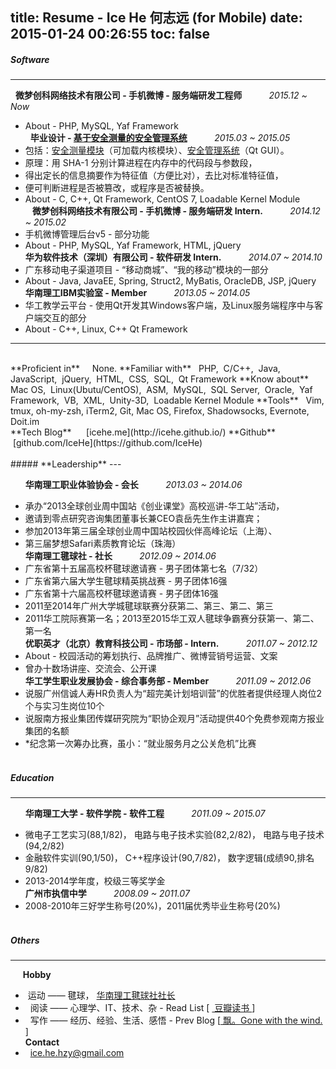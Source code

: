 title: Resume - Ice He 何志远 (for Mobile)
date: 2015-01-24 00:26:55
toc: false
---
##### **Software**
---


&nbsp;	**微梦创科网络技术有限公司 - 手机微博 - 服务端研发工程师**	&nbsp;	&nbsp;	&nbsp;	&nbsp;	&nbsp;	*2015.12 ~ Now*
- About - PHP, MySQL, Yaf Framework	<br/>
&nbsp;	**毕业设计 - [基于安全测量的安全管理系统](https://github.com/IceHe/SecureMgtSystemBasedOnSecureMeasurement)**	&nbsp;	&nbsp;	&nbsp;	&nbsp;	&nbsp;	*2015.03 ~ 2015.05*
- 包括：[安全测量模块](https://github.com/IceHe/Dimm)（可加载内核模块）、[安全管理系统](https://github.com/IceHe/SecureMonitor)（Qt GUI）。
- 原理：用 SHA-1 分别计算进程在内存中的代码段与参数段，
- 得出定长的信息摘要作为特征值（方便比对），去比对标准特征值，
- 便可判断进程是否被篡改，或程序是否被替换。
- About - C, C++, Qt Framework, CentOS 7, Loadable Kernel Module	<br/>
&nbsp;	**<span class="icon-weibo">&nbsp;</span>微梦创科网络技术有限公司 - 手机微博 - 服务端研发 Intern.**	&nbsp;	&nbsp;	&nbsp;	&nbsp;	&nbsp;	*2014.12 ~ 2015.02*
- 手机微博管理后台v5 - 部分功能
- About - PHP, MySQL, Yaf Framework, HTML, jQuery	<br/>
**华为软件技术（深圳）有限公司  - 软件研发 Intern.**	&nbsp;	&nbsp;	&nbsp;	&nbsp;	&nbsp;	*2014.07 ~ 2014.10*
- 广东移动电子渠道项目 - “移动商城”、“我的移动”模块的一部分	
- About - Java, JavaEE, Spring, Struct2, MyBatis, OracleDB, JSP, jQuery	<br/>
**华南理工IBM实验室 - Member**	&nbsp;	&nbsp;	&nbsp;	&nbsp;	&nbsp;	*2013.05 ~ 2014.05*
- 华工教学云平台 - 使用Qt开发其Windows客户端，及Linux服务端程序中与客户端交互的部分
- About - C++, Linux, C++ Qt Framework	<br/>
<hr/><br/>**Proficient in** &nbsp;	&nbsp;	None.
**Familiar with** &nbsp;	PHP,&nbsp; C/C++,&nbsp; Java,&nbsp; JavaScript,&nbsp; jQuery,&nbsp; HTML,&nbsp; CSS,&nbsp; SQL,&nbsp; Qt Framework
**Know about** &nbsp;	&nbsp;	Mac OS,&nbsp; Linux(Ubutu/CentOS),&nbsp; ASM,&nbsp; MySQL,&nbsp; SQL Server,&nbsp; Oracle,&nbsp; Yaf Framework,&nbsp; VB,&nbsp; XML,&nbsp; Unity-3D,&nbsp; Loadable Kernel Module
**Tools** &nbsp; Vim,  tmux,  oh-my-zsh,  iTerm2,  Git,  Mac OS,  Firefox,  Shadowsocks,  Evernote,  Doit.im<br/>
**Tech Blog** &nbsp;	&nbsp;	<i class="fa fa-cube"> &nbsp;</i>[icehe.me](http://icehe.github.io/)
**Github**  &nbsp;	&nbsp;  &nbsp;	&nbsp;	&nbsp;	<i class="fa fa-github"> &nbsp;</i>[github.com/IceHe](https://github.com/IceHe)
<br/><br/>
##### **Leadership**
---

&nbsp;	&nbsp;	&nbsp;	**华南理工职业体验协会 - 会长**	&nbsp;	&nbsp;	&nbsp;	&nbsp;	&nbsp;	*2013.03 ~ 2014.06*
- 承办“2013全球创业周中国站《创业课堂》高校巡讲-华工站”活动，
- 邀请到零点研究咨询集团董事长兼CEO袁岳先生作主讲嘉宾；
- 参加2013年第三届全球创业周中国站校园伙伴高峰论坛（上海）、
- 第三届梦想Safari素质教育论坛（珠海）	<br/>
**华南理工毽球社 - 社长**	&nbsp;	&nbsp;	&nbsp;	&nbsp;	&nbsp;	*2012.09 ~ 2014.06*
- 广东省第十五届高校杯毽球邀请赛 - 男子团体第七名（7/32）
- 广东省第六届大学生毽球精英挑战赛 - 男子团体16强
- 广东省第十六届高校杯毽球邀请赛 - 男子团体16强
- 2011至2014年广州大学城毽球联赛分获第二、第三、第二、第三	
- 2011华工院际赛第一名；2013至2015华工双人毽球争霸赛分获第一、第二、第一名	<br/>
**优职英才（北京）教育科技公司 - 市场部 - Intern.**	&nbsp;	&nbsp;	&nbsp;	&nbsp;	&nbsp;	*2011.07 ~ 2012.12*
- About - 校园活动的筹划执行、品牌推广、微博营销号运营、文案	
- 曾办十数场讲座、交流会、公开课	<br/>
**华工学生职业发展协会 - 综合事务部 - Member**	&nbsp;	&nbsp;	&nbsp;	&nbsp;	&nbsp;	*2011.09 ~ 2012.06*
- 说服广州信诚人寿HR负责人为“超完美计划培训营”的优胜者提供经理人岗位2个与实习生岗位10个	
- 说服南方报业集团传媒研究院为“职协企观月”活动提供40个免费参观南方报业集团的名额
- *纪念第一次筹办比赛，虽小：“就业服务月之公关危机”比赛
<br/><br/>
##### **Education**
---

&nbsp;	&nbsp;	&nbsp;	**华南理工大学 - 软件学院 - 软件工程**	&nbsp;	&nbsp;	&nbsp;	&nbsp;	&nbsp;	*2011.09 ~ 2015.07*
- 微电子工艺实习(88,1/82)，	电路与电子技术实验(82,2/82)，	电路与电子技术(94,2/82)	
- 金融软件实训(90,1/50)，	C++程序设计(90,7/82)，	数字逻辑(成绩90,排名9/82)	
- 2013-2014学年度，校级三等奖学金	<br/>
**广州市执信中学**	&nbsp;	&nbsp;	&nbsp;	&nbsp;	&nbsp;	*2008.09 ~ 2011.07*
- 2008-2010年三好学生称号(20%)，2011届优秀毕业生称号(20%)
<br/><br/>
##### **Others**
---

&nbsp;	&nbsp;	&nbsp;**Hobby**
- <i class="fa fa-bicycle">&nbsp;</i>运动 —— 毽球， [华南理工毽球社社长](#sport)	
- <i class="fa fa-book">&nbsp;&nbsp;</i>阅读 —— 心理学、IT、技术、杂 - Read List [&nbsp;<span class="icon-douban"></span>[ 豆瓣读书 ](http://book.douban.com/people/IceHeGZ/collect?sort=rating&start=0&mode=grid&tags_sort=count)]	
- <i class="fa fa-pencil-square-o">&nbsp;&nbsp;</i>写作 —— 经历、经验、生活、感悟 - Prev Blog [[ 飘。Gone with the wind. ](http://290841032.qzone.qq.com)]	<br/>
**Contact**
- <i class="fa fa-envelope">&nbsp;&nbsp;</i>[ice.he.hzy@gmail.com](mailto:ice.he.hzy@gmail.com)

